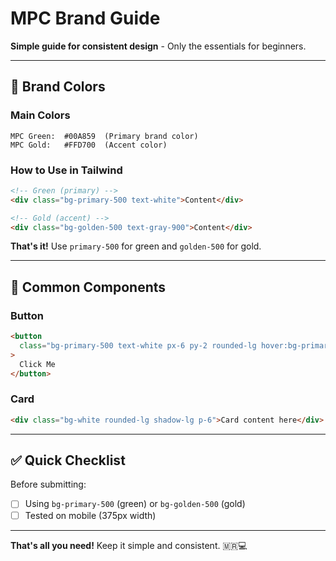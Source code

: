 # MPC Brand Guide

**Simple guide for consistent design** - Only the essentials for beginners.

---

## 🎨 Brand Colors

### Main Colors

```
MPC Green:  #00A859  (Primary brand color)
MPC Gold:   #FFD700  (Accent color)
```

### How to Use in Tailwind

```html
<!-- Green (primary) -->
<div class="bg-primary-500 text-white">Content</div>

<!-- Gold (accent) -->
<div class="bg-golden-500 text-gray-900">Content</div>
```

**That's it!** Use `primary-500` for green and `golden-500` for gold.

---

## 🎯 Common Components

### Button

```html
<button
  class="bg-primary-500 text-white px-6 py-2 rounded-lg hover:bg-primary-600"
>
  Click Me
</button>
```

### Card

```html
<div class="bg-white rounded-lg shadow-lg p-6">Card content here</div>
```

---

## ✅ Quick Checklist

Before submitting:

- [ ] Using `bg-primary-500` (green) or `bg-golden-500` (gold)
- [ ] Tested on mobile (375px width)

---

**That's all you need!** Keep it simple and consistent. 🇲🇷💻
